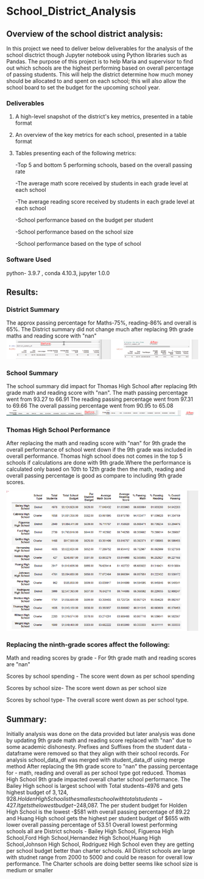 # School_District_Analysis

## Overview of the school district analysis:
In this project we need to deliver below deliverables for the analysis of the school disctrict though Jupyter notebook using Python libraries such as Pandas. 
The purpose of this project is to help Maria and supervisor to find out which schools are the highest performing based on overall percentage of passing students. 
This will help the district determine how much money should be allocated to and spent on each school; this will also allow the school board to set the budget for 
the upcoming school year.
 
 ### Deliverables
1) A high-level snapshot of the district's key metrics, presented in a table format
2) An overview of the key metrics for each school, presented in a table format
3) Tables presenting each of the following metrics:

	-Top 5 and bottom 5 performing schools, based on the overall passing rate
	
	-The average math score received by students in each grade level at each school	
	
	-The average reading score received by students in each grade level at each school
	
	-School performance based on the budget per student	
	
	-School performance based on the school size 
	
	-School performance based on the type of school
	


### Software Used
python- 3.9.7 , conda 4.10.3, jupyter 1.0.0

## Results:
### District Summary
The approx passing percentage for Maths-75%, reading-86% and overall is 65%. The District summary did not change much after replacing 9th grade maths and reading score with "nan"
 !["District summary before and after 9th grade scores replaced with nan](https://github.com/sumanpriyah/School_District_Analysis/blob/main/Images/Results/District_summary.png)

### School Summary
The school summary did impact for Thomas High School after replacing 9th grade math and reading score with "nan". 
The math passing percentage went from 93.27 to 66.91
The reading passing percentage went from 97.31 to 69.66
The overall passing percentage went from 90.95 to 65.08
!["School summary before and after 9th grade scores replaced with nan](https://github.com/sumanpriyah/School_District_Analysis/blob/main/Images/Results/School_Summary.png)

### Thomas High School Performance
After replacing the math and reading score with "nan" for 9th grade the overall performance of school went down if the 9th grade was included in overall performance.
Thomas high school does not comes in the top 5 schools if calculations are done with 9th grade.Where the performance is calculated only based on 10th to 12th grade then the math, reading and overall passing percentage is good as compare to including 9th grade scores.

![Thomas High School performance](https://github.com/sumanpriyah/School_District_Analysis/blob/main/Images/Results/Thomas_high_school_performance.png)

### Replacing the ninth-grade scores affect the following:
Math and reading scores by grade - For 9th grade math and reading scores are "nan"

Scores by school spending - The score went down as per school spending 

Scores by school size- The score went down as per school size

Scores by school type- The overall score went down as per school type. 


## Summary:
Initially analysis was done on the data provided but later analysis was done by updating 9th grade math and reading score replaced with "nan" due to some academic dishonesty.
Prefixes and Suffixes from the student data - dataframe were removed so that they align with their school records. For analysis school_data_df was merged with student_data_df using merge method
After replacing the 9th grade score to "nan" the passing percentage for - math, reading and overall as per school type got reduced. Thomas High School 9th grade impacted overall 
charter school performance. 
The Bailey High school is largest school with Total students-4976 and gets highest budget of $3,124,928. Holden High School is the smallest school with total students- 427. 
It gets the lowest budget -$248,087. 
The per student budget for Holden High School is the lowest -$581 with overall passing percentage of 89.22 and Huang High school gets the highest per student budget of $655 with lower overall passing percentage
of 53.51
Overall lowest performing schools all are District schools - Bailey High School, Figueroa High School,Ford High School,Hernandez High School,Huang High School,Johnson High School,
Rodriguez High School even they are getting per school budget better than charter schools. All District schools are large with studnet range from 2000 to 5000 and could be reason 
for overall low performance. The Charter schools are doing better seems like school size is medium or smaller




